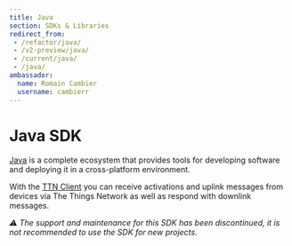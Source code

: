 ```yaml
---
title: Java
section: SDKs & Libraries
redirect_from:
 - /refactor/java/
 - /v2-preview/java/
 - /current/java/
 - /java/
ambassador:
  name: Romain Cambier
  username: cambierr
---
```


# Java SDK

[Java](https://www.java.com) is a complete ecosystem that provides tools for developing software and deploying it in a cross-platform environment.

With the [TTN Client](https://github.com/TheThingsNetwork/java-app-sdk) you can receive activations and uplink messages from devices via The Things Network as well as respond with downlink messages.


*⚠️ The support and maintenance for this SDK has been discontinued, it is not recommended to use the SDK for new projects.*
